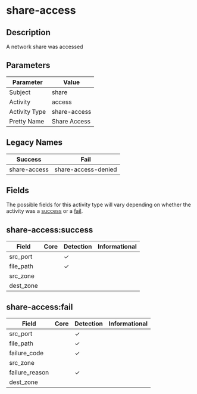 share-access
============

Description
-----------
A network share was accessed

Parameters
----------
| Parameter     | Value        |
| ------------- | ------------ |
| Subject       | share        |
| Activity      | access       |
| Activity Type | share-access |
| Pretty Name   | Share Access |

Legacy Names
------------
| Success          | Fail                    |
| ---------------- | ----------------------- |
| share-access<br> | share-access-denied<br> |

Fields
------

The possible fields for this activity type will vary depending on whether the activity was a [success](#share-accesssuccess) or a [fail](#share-accessfail).


share-access:success
--------------------

| Field     | Core | Detection | Informational |
| --------- | ---- | --------- | ------------- |
| src_port  |      | &#10003;  |               |
| file_path |      | &#10003;  |               |
| src_zone  |      |           |               |
| dest_zone |      |           |               |

share-access:fail
-----------------

| Field          | Core | Detection | Informational |
| -------------- | ---- | --------- | ------------- |
| src_port       |      | &#10003;  |               |
| file_path      |      | &#10003;  |               |
| failure_code   |      | &#10003;  |               |
| src_zone       |      |           |               |
| failure_reason |      | &#10003;  |               |
| dest_zone      |      |           |               |
